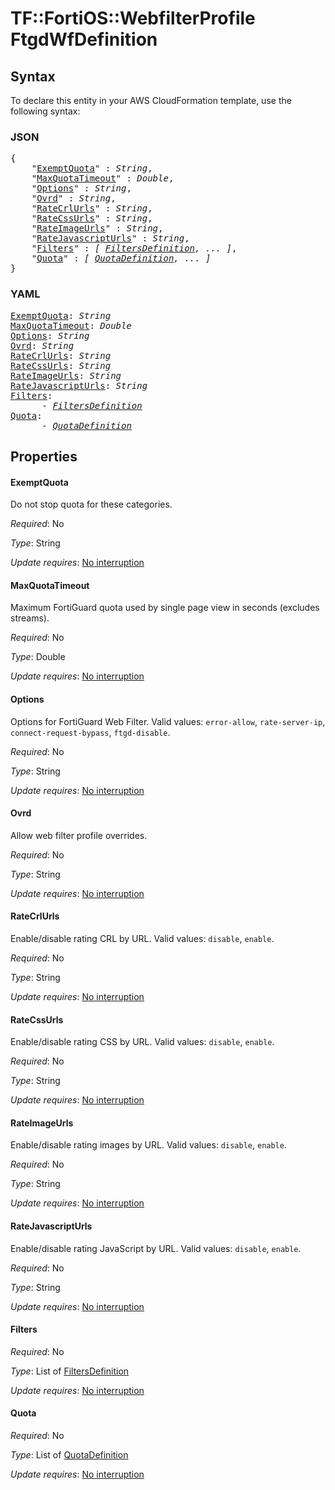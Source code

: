 # TF::FortiOS::WebfilterProfile FtgdWfDefinition

## Syntax

To declare this entity in your AWS CloudFormation template, use the following syntax:

### JSON

<pre>
{
    "<a href="#exemptquota" title="ExemptQuota">ExemptQuota</a>" : <i>String</i>,
    "<a href="#maxquotatimeout" title="MaxQuotaTimeout">MaxQuotaTimeout</a>" : <i>Double</i>,
    "<a href="#options" title="Options">Options</a>" : <i>String</i>,
    "<a href="#ovrd" title="Ovrd">Ovrd</a>" : <i>String</i>,
    "<a href="#ratecrlurls" title="RateCrlUrls">RateCrlUrls</a>" : <i>String</i>,
    "<a href="#ratecssurls" title="RateCssUrls">RateCssUrls</a>" : <i>String</i>,
    "<a href="#rateimageurls" title="RateImageUrls">RateImageUrls</a>" : <i>String</i>,
    "<a href="#ratejavascripturls" title="RateJavascriptUrls">RateJavascriptUrls</a>" : <i>String</i>,
    "<a href="#filters" title="Filters">Filters</a>" : <i>[ <a href="filtersdefinition.md">FiltersDefinition</a>, ... ]</i>,
    "<a href="#quota" title="Quota">Quota</a>" : <i>[ <a href="quotadefinition.md">QuotaDefinition</a>, ... ]</i>
}
</pre>

### YAML

<pre>
<a href="#exemptquota" title="ExemptQuota">ExemptQuota</a>: <i>String</i>
<a href="#maxquotatimeout" title="MaxQuotaTimeout">MaxQuotaTimeout</a>: <i>Double</i>
<a href="#options" title="Options">Options</a>: <i>String</i>
<a href="#ovrd" title="Ovrd">Ovrd</a>: <i>String</i>
<a href="#ratecrlurls" title="RateCrlUrls">RateCrlUrls</a>: <i>String</i>
<a href="#ratecssurls" title="RateCssUrls">RateCssUrls</a>: <i>String</i>
<a href="#rateimageurls" title="RateImageUrls">RateImageUrls</a>: <i>String</i>
<a href="#ratejavascripturls" title="RateJavascriptUrls">RateJavascriptUrls</a>: <i>String</i>
<a href="#filters" title="Filters">Filters</a>: <i>
      - <a href="filtersdefinition.md">FiltersDefinition</a></i>
<a href="#quota" title="Quota">Quota</a>: <i>
      - <a href="quotadefinition.md">QuotaDefinition</a></i>
</pre>

## Properties

#### ExemptQuota

Do not stop quota for these categories.

_Required_: No

_Type_: String

_Update requires_: [No interruption](https://docs.aws.amazon.com/AWSCloudFormation/latest/UserGuide/using-cfn-updating-stacks-update-behaviors.html#update-no-interrupt)

#### MaxQuotaTimeout

Maximum FortiGuard quota used by single page view in seconds (excludes streams).

_Required_: No

_Type_: Double

_Update requires_: [No interruption](https://docs.aws.amazon.com/AWSCloudFormation/latest/UserGuide/using-cfn-updating-stacks-update-behaviors.html#update-no-interrupt)

#### Options

Options for FortiGuard Web Filter. Valid values: `error-allow`, `rate-server-ip`, `connect-request-bypass`, `ftgd-disable`.

_Required_: No

_Type_: String

_Update requires_: [No interruption](https://docs.aws.amazon.com/AWSCloudFormation/latest/UserGuide/using-cfn-updating-stacks-update-behaviors.html#update-no-interrupt)

#### Ovrd

Allow web filter profile overrides.

_Required_: No

_Type_: String

_Update requires_: [No interruption](https://docs.aws.amazon.com/AWSCloudFormation/latest/UserGuide/using-cfn-updating-stacks-update-behaviors.html#update-no-interrupt)

#### RateCrlUrls

Enable/disable rating CRL by URL. Valid values: `disable`, `enable`.

_Required_: No

_Type_: String

_Update requires_: [No interruption](https://docs.aws.amazon.com/AWSCloudFormation/latest/UserGuide/using-cfn-updating-stacks-update-behaviors.html#update-no-interrupt)

#### RateCssUrls

Enable/disable rating CSS by URL. Valid values: `disable`, `enable`.

_Required_: No

_Type_: String

_Update requires_: [No interruption](https://docs.aws.amazon.com/AWSCloudFormation/latest/UserGuide/using-cfn-updating-stacks-update-behaviors.html#update-no-interrupt)

#### RateImageUrls

Enable/disable rating images by URL. Valid values: `disable`, `enable`.

_Required_: No

_Type_: String

_Update requires_: [No interruption](https://docs.aws.amazon.com/AWSCloudFormation/latest/UserGuide/using-cfn-updating-stacks-update-behaviors.html#update-no-interrupt)

#### RateJavascriptUrls

Enable/disable rating JavaScript by URL. Valid values: `disable`, `enable`.

_Required_: No

_Type_: String

_Update requires_: [No interruption](https://docs.aws.amazon.com/AWSCloudFormation/latest/UserGuide/using-cfn-updating-stacks-update-behaviors.html#update-no-interrupt)

#### Filters

_Required_: No

_Type_: List of <a href="filtersdefinition.md">FiltersDefinition</a>

_Update requires_: [No interruption](https://docs.aws.amazon.com/AWSCloudFormation/latest/UserGuide/using-cfn-updating-stacks-update-behaviors.html#update-no-interrupt)

#### Quota

_Required_: No

_Type_: List of <a href="quotadefinition.md">QuotaDefinition</a>

_Update requires_: [No interruption](https://docs.aws.amazon.com/AWSCloudFormation/latest/UserGuide/using-cfn-updating-stacks-update-behaviors.html#update-no-interrupt)

